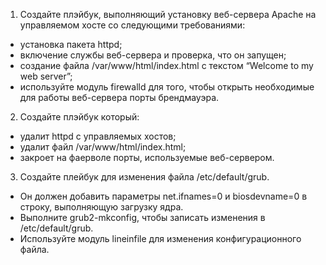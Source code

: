 1. Создайте плэйбук, выполняющий установку веб-сервера Apache на управляемом хосте со следующими требованиями:
- установка пакета httpd;
- включение службы веб-сервера и проверка, что он запущен;
- создание файла /var/www/html/index.html с текстом “Welcome to my web server”;
- используйте модуль firewalld для того, чтобы открыть необходимые для работы веб-сервера порты брендмауэра.


2. Создайте плэйбук который:
- удалит httpd с управляемых хостов;
- удалит файл /var/www/html/index.html;
- закроет на фаерволе порты, используемые веб-сервером.


3. Создайте плейбук для изменения файла /etc/default/grub.  
- Он должен добавить параметры net.ifnames=0 и biosdevname=0 в строку, выполняющую загрузку ядра.  
- Выполните grub2-mkconfig, чтобы записать изменения в /etc/default/grub.  
- Используйте модуль lineinfile для изменения конфигурационного файла.  

